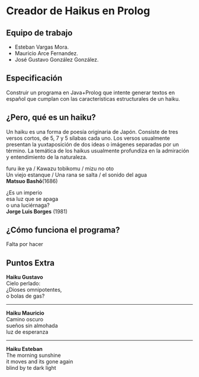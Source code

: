 Creador de Haikus en Prolog
===========================
Equipo de trabajo
-----------------
- Esteban Vargas Mora.
- Mauricio Arce Fernandez.
- José Gustavo González González.

Especificación
--------------
Construir un programa en Java+Prolog que intente generar textos en español que cumplan con las características estructurales de un haiku.

¿Pero, qué es un haiku?
-----------------------
Un haiku es una forma de poesía originaria de Japón. Consiste de tres versos cortos, de 5, 7 y 5 sílabas cada uno. Los versos usualmente presentan la yuxtaposición de dos ideas o imágenes separadas por un término. La temática de los haikus 
usualmente profundiza en la admiración y entendimiento de la naturaleza.

furu ike ya / Kawazu tobikomu / mizu no oto </br>
Un viejo estanque / Una rana se salta / el sonido del agua </br>
**Matsuo Bashō**(1686)

¿Es un imperio </br>
esa luz que se apaga </br>
o una luciérnaga? </br>
**Jorge Luis Borges** (1981)

¿Cómo funciona el programa?
---------------------------

Falta por hacer

Puntos Extra
------------

**Haiku Gustavo** </br>
Cielo perlado: </br>
¿Dioses omnipotentes, </br>
o bolas de gas? </br>

------------

**Haiku Mauricio** </br>
Camino oscuro </br>
sueños sin almohada </br>
luz de esperanza </br>

------------

**Haiku Esteban** </br>
The morning sunshine </br>
it moves and its gone again </br>
blind by te dark light </br>
